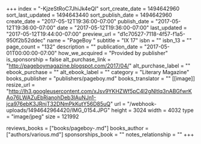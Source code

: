 +++
index = "-KjzeStRoC7JhiJk4eQl"
sort_create_date = 1494642960
sort_last_updated = 1494643440
sort_publish_date = 1494642960
create_date = "2017-05-12T19:36:00-07:00"
publish_date = "2017-05-12T19:36:00-07:00"
date = "2017-05-12T19:36:00-07:00"
last_updated = "2017-05-12T19:44:00-07:00"
preview_url = "d1c70527-7118-4f57-f1a5-950f2b52ddec"
name = "PageBoy "
subtitle = "IX 17"
isbn = ""
isbn_13 = ""
page_count = "132"
description = ""
publication_date = "2017-05-01T00:00:00-07:00"
how_we_acquired = "Provided by publisher"
is_sponsorship = false
alt_purchase_link = "http://pageboymagazine.blogspot.com/2017/04/"
alt_purchase_label = ""
ebook_purchase = ""
alt_ebook_label = ""
category = "Literary Magazine"
books_publisher = "publishers/pageboy.md"
books_translator = ""
[[image]]
resize_url = "http://lh3.googleusercontent.com/xJsv9YKHZWf5pC4I2gNltlq3nABGfwrKAo76LWAZuEbRianohDeb3lAuNJn1-jca976ebK3JRnjT32DNmPkKutY56D85uQ"
url = "/webhook-uploads/1494642964420/IMG_0154.JPG"
height = 3024
width = 4032
type = "image/jpeg"
size = 121992

reviews_books = ["books/pageboy-.md"]
books_author = ["authors/various.md"]
sponsorships_book = ""
notes_relationship = ""
+++
